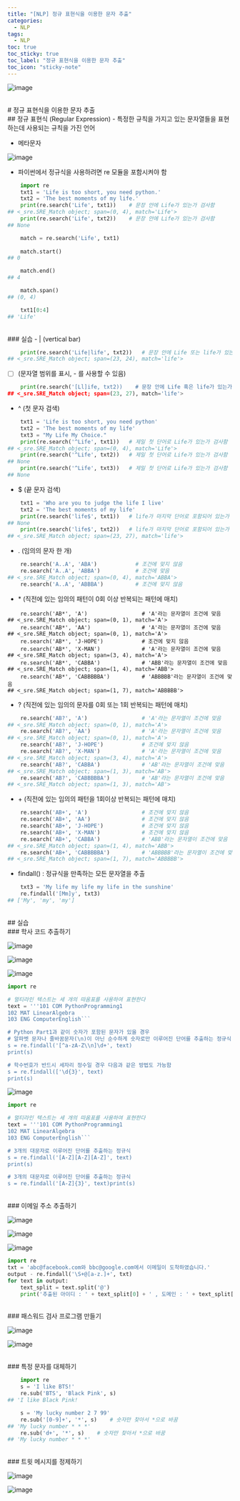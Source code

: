 ```yaml
---
title: "[NLP] 정규 표현식을 이용한 문자 추출"
categories:
  - NLP
tags:
  - NLP
toc: true
toc_sticky: true
toc_label: "정규 표현식을 이용한 문자 추출"
toc_icon: "sticky-note"
---
```


![image](https://user-images.githubusercontent.com/55765292/196322694-37aa45dd-c985-4514-8ba4-dd447a6486a6.png)

<br>
# 정규 표현식을 이용한 문자 추출

<br>
## 정규 표현식 (Regular Expression)
- 특정한 규칙을 가지고 있는 문자열들을 표현하는데 사용되는 규칙을 가진 언어

- 메타문자

![image](https://user-images.githubusercontent.com/55765292/196343834-d2070ab7-f1e6-4dec-b352-6972d39c83f9.png)

- 파이썬에서 정규식을 사용하려면 re 모듈을 포함시켜야 함

```python
    import re
    txt1 = 'Life is too short, you need python.'
    txt2 = 'The best moments of my life.'
    print(re.search('Life', txt1))    # 문장 안에 Life가 있는가 검사함
## <_sre.SRE_Match object; span=(0, 4), match='Life'>
    print(re.search('Life', txt2))    # 문장 안에 Life가 있는가 검사함
## None

    match = re.search('Life', txt1)
    
    match.start()
## 0

    match.end()
## 4

    match.span()
## (0, 4)

    txt1[0:4]
## 'Life'
```

<br>
### 실습
- | (vertical bar)

```python
    print(re.search('Life|life', txt2))   # 문장 안에 Life 또는 life가 있는가 검사함
## <_sre.SRE_Match object; span=(23, 24), match='life'>
```

- [  ] (문자열 범위를 표시, - 를 사용할 수 있음)

```python
    print(re.search('[Ll]ife, txt2))    # 문장 안에 Life 혹은 life가 있는가 검사함
## <_sre.SRE_Match object; span=(23, 27), match='life'>
```

- ^ (첫 문자 검색)

```python
    txt1 = 'Life is too short, you need python'
    txt2 = 'The best moments of my life'
    txt3 = "My Life My Choice."
    print(re.search('^Life', txt1))   # 제일 첫 단어로 Life가 있는가 검사함
## <_sre.SRE_Match object; span=(0, 4), match='Life'>
    print(re.search('^Life', txt2))   # 제일 첫 단어로 Life가 있는가 검사함
## None
    print(re.search('^Life', txt3))   # 제일 첫 단어로 Life가 있는가 검사함
## None
```

- $ (끝 문자 검색)

```python
    txt1 = 'Who are you to judge the life I live'
    txt2 = 'The best moments of my life'
    print(re.search('life$', txt1))   # life가 마지막 단어로 포함되어 있는가 검사
## None
    print(re.search('life$', txt2))   # life가 마지막 단어로 포함되어 있는가 검사
## <_sre.SRE_Match object; span=(23, 27), match='life'>
```

- . (임의의 문자 한 개)

```python
    re.search('A..A', 'ABA')            # 조건에 맞지 않음
    re.search('A..A', 'ABBA')           # 조건에 맞음
## <_sre.SRE_Match object; span=(0, 4), match='ABBA'>
    re.search('A..A', 'ABBBA')          # 조건에 맞지 않음
```

- \* (직전에 있는 임의의 패턴이 0회 이상 반복되는 패턴에 매치)

```Pyhton
    re.search('AB*', 'A')                 # 'A'라는 문자열이 조건에 맞음
## <_sre.SRE_Match object; span=(0, 1), match='A'>
    re.search('AB*', 'AA')                # 'A'라는 문자열이 조건에 맞음
## <_sre.SRE_Match object; span=(0, 1), match='A'>
    re.search('AB*', 'J-HOPE')            # 조건에 맞지 않음
    re.search('AB*', 'X-MAN')             # 'A'라는 문자열이 조건에 맞음
## <_sre.SRE_Match object; span=(3, 4), match='A'>
    re.search('AB*', 'CABBA')             # 'ABB'라는 문자열이 조건에 맞음
## <_sre.SRE_Match object; span=(1, 4), match='ABB'>
    re.search('AB*', 'CABBBBBA')          # 'ABBBBB'라는 문자열이 조건에 맞음
## <_sre.SRE_Match object; span=(1, 7), match='ABBBBB'>
```

- ? (직전에 있는 임의의 문자를 0회 또는 1회 반복되는 패턴에 매치)

```python
    re.search('AB?', 'A')                 # 'A'라는 문자열이 조건에 맞음
## <_sre.SRE_Match object; span=(0, 1), match='A'>
    re.search('AB?', 'AA')                # 'A'라는 문자열이 조건에 맞음
## <_sre.SRE_Match object; span=(0, 1), match='A'>
    re.search('AB?', 'J-HOPE')            # 조건에 맞지 않음
    re.search('AB?', 'X-MAN')             # 'A'라는 문자열이 조건에 맞음
## <_sre.SRE_Match object; span=(3, 4), match='A'>
    re.search('AB?', 'CABBA')             # 'AB'라는 문자열이 조건에 맞음
## <_sre.SRE_Match object; span=(1, 3), match='AB'>
    re.search('AB?', 'CABBBBBA')          # 'AB'라는 문자열이 조건에 맞음
## <_sre.SRE_Match object; span=(1, 3), match='AB'>
```

- \+ (직전에 있는 임의의 패턴을 1회이상 반복되는 패턴에 매치)

```python
    re.search('AB+', 'A')                 # 조건에 맞지 않음
    re.search('AB+', 'AA')                # 조건에 맞지 않음
    re.search('AB+', 'J-HOPE')            # 조건에 맞지 않음
    re.search('AB+', 'X-MAN')             # 조건에 맞지 않음
    re.search('AB+', 'CABBA')             # 'ABB'라는 문자열이 조건에 맞음
## <_sre.SRE_Match object; span=(1, 4), match='ABB'>
    re.search('AB+', 'CABBBBBA')          # 'ABBBBB'라는 문자열이 조건에 맞음
## <_sre.SRE_Match object; span=(1, 7), match='ABBBBB'>
```

- findall() : 정규식을 만족하는 모든 문자열을 추출

```python
    txt3 = 'My life my life my life in the sunshine'
    re.findall('[Mm]y', txt3)
## ['My', 'my', 'my']
```

<br>
## 실습

<br>
### 학사 코드 추출하기

![image](https://user-images.githubusercontent.com/55765292/196346841-6ab48803-dbbc-413d-b735-2d4195cb59c1.png)

![image](https://user-images.githubusercontent.com/55765292/196346854-c20223fb-5bd3-46b7-92a8-ee0a26cefc8c.png)

![image](https://user-images.githubusercontent.com/55765292/196346878-dcef8a62-c4b3-40bb-9cd7-f8c97a93f4da.png)

```python
import re

# 멀티라인 텍스트는 세 개의 따옴표를 사용하여 표현한다
text = '''101 COM PythonProgramming1
102 MAT LinearAlgebra
103 ENG ComputerEnglish```

# Python Part1과 같이 숫자가 포함된 문자가 있을 경우
# 알파벳 문자나 줄바꿈문자(\n)이 아닌 순수하게 숫자로만 이루어진 단어를 추출하는 정규식
s = re.findall('[^a-zA-Z\\n]\d+', text)
print(s)

# 학수번호가 반드시 세자리 정수일 경우 다음과 같은 방법도 가능함
s = re.findall(['\d{3}', text)
print(s)
```

![image](https://user-images.githubusercontent.com/55765292/196347174-f3ef9504-c022-42a1-9b02-6ea92dc47864.png)

```python
import re

# 멀티라인 텍스트는 세 개의 따옴표를 사용하여 표현한다
text = '''101 COM PythonProgramming1
102 MAT LinearAlgebra
103 ENG ComputerEnglish```

# 3개의 대문자로 이루어진 단어를 추출하는 정규식
s = re.findall('[A-Z][A-Z][A-Z]', text)
print(s)

# 3개의 대문자로 이루어진 단어를 추출하는 정규식
s = re.findall('[A-Z]{3}', text)print(s)
```

<br>
### 이메일 주소 추출하기

![image](https://user-images.githubusercontent.com/55765292/196347426-f38e1895-1937-4c67-b650-0357a1dbcbd7.png)

![image](https://user-images.githubusercontent.com/55765292/196347500-07f7390e-80ef-4526-9261-efb915da5d19.png)

![image](https://user-images.githubusercontent.com/55765292/196347517-30570a5a-b7fd-4388-a1e4-520b5938bf33.png)

```python
import re
txt = 'abc@facebook.com와 bbc@google.com에서 이메일이 도착하였습니다.'
output - re.findall('\S+@[a-z.]+', txt)
for text in output:
    text_split = text.split('@')
    print('추출된 아이디 : ' + text_split[0] + ' , 도메인 : ' + text_split[1])
```

<br>
### 패스워드 검사 프로그램 만들기

![image](https://user-images.githubusercontent.com/55765292/196347766-000e6838-645e-4eb0-ba79-8b5177d0f6d0.png)

![image](https://user-images.githubusercontent.com/55765292/196347786-c21cdbb0-bfd0-46c7-9b5c-b725009534b7.png)

<br>
### 특정 문자를 대체하기

```python
    import re
    s = 'I like BTS!'
    re.sub('BTS', 'Black Pink', s)
## 'I like Black Pink!

    s = 'My lucky number 2 7 99'
    re.sub('[0-9]+', '*', s)    # 숫자만 찾아서 *으로 바꿈
## 'My lucky number * * *'
    re.sub('d+', '*', s)    # 숫자만 찾아서 *으로 바꿈
## 'My lucky number * * *'
```

<br>
### 트윗 메시지를 정제하기

![image](https://user-images.githubusercontent.com/55765292/196348138-7243f269-22ea-4697-9159-36231f00688c.png)

![image](https://user-images.githubusercontent.com/55765292/196348170-96d2701d-1f74-4ad0-a7c3-3f86930ad334.png)
